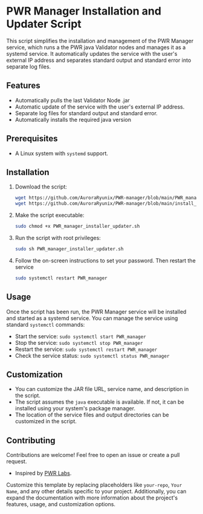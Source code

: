 # PWR Manager Installation and Updater Script

This script simplifies the installation and management of the PWR Manager service, which runs a the PWR java Validator nodes and manages it as a systemd service. It automatically updates the service with the user's external IP address and separates standard output and standard error into separate log files.

## Features

- Automatically pulls the last Validator Node .jar
- Automatic update of the service with the user's external IP address.
- Separate log files for standard output and standard error.
- Automatically installs the required java version

## Prerequisites

- A Linux system with `systemd` support.

## Installation

1. Download the script:

   ```bash
   wget https://github.com/AuroraRyunix/PWR-manager/blob/main/PWR_manager_installer_updater.sh
   wget https://github.com/AuroraRyunix/PWR-manager/blob/main/install_java.sh
   ```

2. Make the script executable:

   ```bash
   sudo chmod +x PWR_manager_installer_updater.sh
   ```

3. Run the script with root privileges:

   ```bash
   sudo sh PWR_manager_installer_updater.sh
   ```

4. Follow the on-screen instructions to set your password. Then restart the service
   ```bash
   sudo systemctl restart PWR_manager
   ```

## Usage

Once the script has been run, the PWR Manager service will be installed and started as a systemd service. You can manage the service using standard `systemctl` commands:

- Start the service: `sudo systemctl start PWR_manager`
- Stop the service: `sudo systemctl stop PWR_manager`
- Restart the service: `sudo systemctl restart PWR_manager`
- Check the service status: `sudo systemctl status PWR_manager`

## Customization

- You can customize the JAR file URL, service name, and description in the script.
- The script assumes the `java` executable is available. If not, it can be installed using your system's package manager.
- The location of the service files and output directories can be customized in the script.

## Contributing

Contributions are welcome! Feel free to open an issue or create a pull request.


- Inspired by [PWR Labs](https://github.com/pwrlabs).


Customize this template by replacing placeholders like `your-repo`, `Your Name`, and any other details specific to your project. Additionally, you can expand the documentation with more information about the project's features, usage, and customization options.
